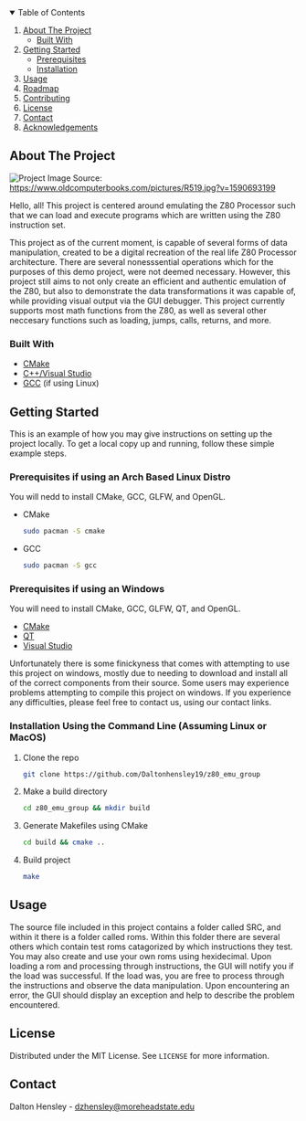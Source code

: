 <!-- TABLE OF CONTENTS -->
<details open="open">
  <summary>Table of Contents</summary>
  <ol>
    <li>
      <a href="#about-the-project">About The Project</a>
      <ul>
        <li><a href="#built-with">Built With</a></li>
      </ul>
    </li>
    <li>
      <a href="#getting-started">Getting Started</a>
      <ul>
        <li><a href="#prerequisites">Prerequisites</a></li>
        <li><a href="#installation">Installation</a></li>
      </ul>
    </li>
    <li><a href="#usage">Usage</a></li>
    <li><a href="#roadmap">Roadmap</a></li>
    <li><a href="#contributing">Contributing</a></li>
    <li><a href="#license">License</a></li>
    <li><a href="#contact">Contact</a></li>
    <li><a href="#acknowledgements">Acknowledgements</a></li>
  </ol>
</details>




## About The Project

![Project](https://www.oldcomputerbooks.com/pictures/R519.jpg?v=1590693199)
Image Source: https://www.oldcomputerbooks.com/pictures/R519.jpg?v=1590693199


Hello, all! This project is centered around emulating the Z80 Processor such that we can load and execute programs which are written using the Z80 instruction set. 

This project as of the current moment, is capable of several forms of data manipulation, created to be a digital recreation of the real life Z80 Processor 
architecture. There are several nonesssential operations which for the purposes of this demo project, were not deemed necessary. However, this project still aims to 
not only create an efficient and authentic emulation of the Z80, but also to demonstrate the data transformations it was capable of, while providing visual output via 
the GUI debugger. This project currently supports most math functions from the Z80, as well as several other neccesary functions such as loading, jumps, calls, 
returns, and more.


### Built With

* [CMake](https://cmake.org/download/)
* [C++/Visual Studio](https://support.microsoft.com/en-us/topic/the-latest-supported-visual-c-downloads-2647da03-1eea-4433-9aff-95f26a218cc0)
* [GCC](https://gcc.gnu.org/install/download.html) (if using Linux)




## Getting Started

This is an example of how you may give instructions on setting up the project locally.
To get a local copy up and running, follow these simple example steps.

### Prerequisites if using an Arch Based Linux Distro

You will nedd to install CMake, GCC, GLFW, and OpenGL.
* CMake
  ```sh
  sudo pacman -S cmake
  ```
* GCC
  ```sh
  sudo pacman -S gcc
  ```

### Prerequisites if using an Windows

You will need to install CMake, GCC, GLFW, QT, and OpenGL.
* [CMake](https://cmake.org/download/)
* [QT](https://www.qt.io/download-qt-installer)
* [Visual Studio](https://support.microsoft.com/en-us/topic/the-latest-supported-visual-c-downloads-2647da03-1eea-4433-9aff-95f26a218cc0)

Unfortunately there is some finickyness that comes with attempting to use this project on windows, mostly due to needing to download and install all of the correct components from their source. Some users may experience problems attempting to compile this project on windows. If you experience any difficulties, please feel free to contact us, using our contact links.


### Installation Using the Command Line (Assuming Linux or MacOS) 
1. Clone the repo
   ```sh
   git clone https://github.com/Daltonhensley19/z80_emu_group
   ```
2. Make a build directory
   ```sh
   cd z80_emu_group && mkdir build 
   ```
3. Generate Makefiles using CMake
   ```sh
   cd build && cmake ..
   ```
3. Build project 
   ```sh
   make
   ```

## Usage

The source file included in this project contains a folder called SRC, and within it there is a folder called roms. Within this folder there are several others 
which contain test roms catagorized by which instructions they test. You may also create and use your own roms using hexidecimal. 
Upon loading a rom and processing through instructions, the GUI will notify you if the load was 
successful. If the load was, you are free to process through the instructions and observe the data manipulation.
Upon encountering an error, the GUI should display an exception and help to describe the problem encountered.

## License

Distributed under the MIT License. See `LICENSE` for more information.




## Contact 

Dalton Hensley -  dzhensley@moreheadstate.edu

